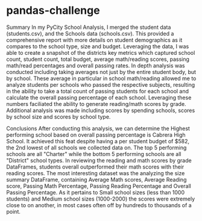 # pandas-challenge
Summary
In my PyCity School Analysis, I merged the student data (students.csv), and the Schools data (schools.csv). This provided a comprehensive report with more details on student demographics as it compares to the school type, size and budget. Leveraging the data, I was able to create a snapshot of the districts key metrics which captured school count, student count, total budget, average math/reading scores, passing math/read percentages and overall passing rates. In depth analysis was conducted including taking averages not just by the entire student body, but by school. These average in particular in school math/reading allowed me to analyze students per schools who passed the respective subjects, resulting in the ability to take a total count of passing students for each school and calculate the overall passing percentage of each school. Leveraging these numbers faciliated the ability to generate reading/math scores by grade. Additional analysis was made including scores by spending schools, scores by school size and scores by school type. 

Conclusions
After conducting this analysis, we can determine the Highest performing school based on overall passing percentage is Cabrera High School. It achieved this feat despite having a per student budget of $582, the 2nd lowest of all schools we collected data on.  The top 5 performing schools are all "Charter" while the bottom 5 performing schools are all "District" school types. In reviewing the reading and math scores by grade DataFrames, students overall outperformed their math scores with their reading scores. The most interesting dataset was the analyzing the size summary DataFrame, containing Average Math scores, Average Reading score, Passing Math Percentage, Passing Reading Percentage and Overall Passing Percentage. As it pertains to Small school sizes (less than 1000 students) and Medium school sizes (1000-2000) the scores were extremely close to on another, in most cases often off by hundreds to thousands of a point. 
